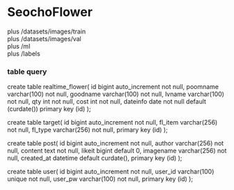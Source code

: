 # SeochoFlower

plus /datasets/images/train<br>
plus /datasets/images/val<br>
plus /ml<br>
plus /labels<br>

### table query
create table realtime_flower(
id bigint auto_increment not null,
poomname varchar(100) not null,
goodname varchar(100) not null,
lvname varchar(100) not null,
qty int not null,
cost int not null,
dateinfo date not null default (curdate())
primary key (id)
);

create table target(
id bigint auto_increment not null,
fl_item varchar(256) not null,
fl_type varchar(256) not null,
primary key (id)
);

create table post(
id bigint auto_increment not null,
author varchar(256) not null,
content text not null,
likeit bigint default 0,
imagename varchar(256) not null,
created_at datetime default curdate(),
primary key (id)
);

create table user(
id bigint auto_increment not null,
user_id varchar(100) unique not null,
user_pw varchar(100) not null,
primary key (id)
);
